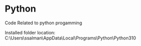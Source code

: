 # Python
Code Related to python progamming


Installed folder location:
C:\Users\ssalman\AppData\Local\Programs\Python\Python310


